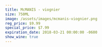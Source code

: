 ```yaml
---
title: McMANIS - viognier
size: 750ML
image: /assets/images/mcmanis-viognier.png
reg_price: $9.99
special_price: $7.99
expiration_date: 2018-03-21 00:00:00 -0600
show_wine: true
---
```


